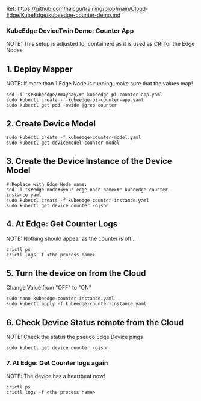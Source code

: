 Ref: https://github.com/haicgu/training/blob/main/Cloud-Edge/KubeEdge/kubeedge-counter-demo.md

### KubeEdge DeviceTwin Demo: Counter App
NOTE: This setup is adjusted for containerd as it is used as CRI for the Edge Nodes.

## 1. Deploy Mapper
NOTE: If more than 1 Edge Node is running, make sure that the values map!
```
sed -i "s#kubeedge/#mayday/#" kubeedge-pi-counter-app.yaml
sudo kubectl create -f kubeedge-pi-counter-app.yaml
sudo kubectl get pod -owide |grep counter
```

## 2. Create Device Model

```
sudo kubectl create -f kubeedge-counter-model.yaml
sudo kubectl get devicemodel counter-model
```

## 3. Create the Device Instance of the Device Model

```
# Replace with Edge Node name.
sed -i "s#edge-node#<your edge node name>#" kubeedge-counter-instance.yaml
sudo kubectl create -f kubeedge-counter-instance.yaml
sudo kubectl get device counter -ojson
```

## 4. At Edge: Get Counter Logs

NOTE: Nothing should appear as the counter is off...
```
crictl ps
crictl logs -f <the process name>
```

## 5. Turn the device on from the Cloud
Change Value from "OFF" to "ON"
```
sudo nano kubeedge-counter-instance.yaml
sudo kubectl apply -f kubeedge-counter-instance.yaml
```

## 6. Check Device Status remote from the Cloud
NOTE: Check the status the pseudo Edge Device pings
```
sudo kubectl get device counter -ojson
```

### 7. At Edge: Get Counter logs again
NOTE: The device has a heartbeat now!
```
crictl ps
crictl logs -f <the process name>
```